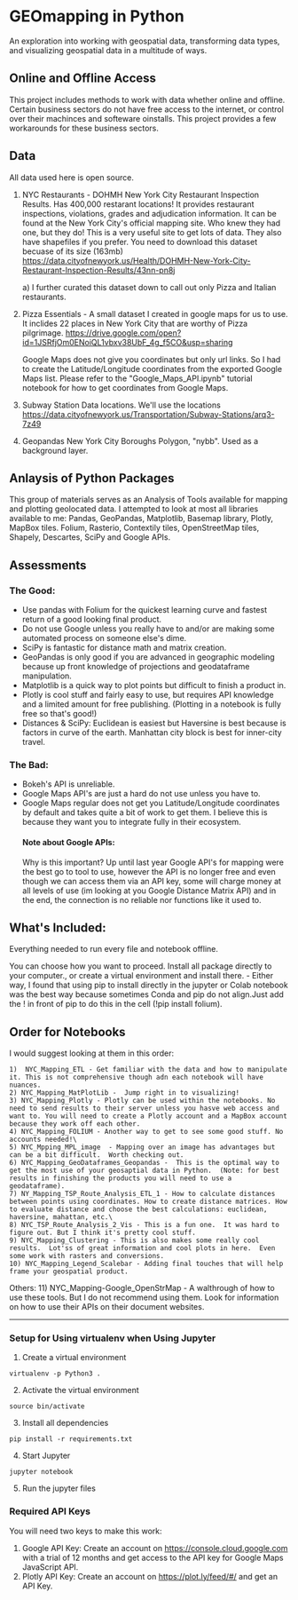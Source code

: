 # GEOmapping in Python
An exploration into working with geospatial data, transforming data types, and visualizing geospatial data in a multitude of ways.  

## Online and Offline Access
This project includes methods to work with data whether online and offline. Certain business sectors do not have free access to the internet, or control over their machinces and softeware oinstalls. This project provides a few workarounds for these business sectors.

## Data
All data used here is open source.  
	
1) NYC Restaurants - DOHMH New York City Restaurant Inspection Results. Has 400,000 restarant locations!  It provides restaurant inspections, violations, grades and adjudication information. It can be found at the New York City's official mapping site. Who knew they had one, but they do! This is a very useful site to get lots of data. They also have shapefiles if you prefer. You need to download this dataset becuase of its size (163mb)
	https://data.cityofnewyork.us/Health/DOHMH-New-York-City-Restaurant-Inspection-Results/43nn-pn8j

	a)  I further curated this dataset down to call out only Pizza and Italian restaurants.
		
2) Pizza Essentials - A small dataset I created in google maps for us to use. It inclides 22 places in  New York City that are worthy of Pizza pilgrimage.  https://drive.google.com/open?id=1JSRfjOm0ENoiQL1vbxv38UbF_4g_f5CO&usp=sharing

	Google Maps does not give you coordinates but only url links. So I had to create the Latitude/Longitude coordinates from the exported Google Maps list. Please refer to the "Google_Maps_API.ipynb" tutorial notebook for how to get coordinates from Google Maps.

3) Subway Station Data locations. We'll use the locations
	https://data.cityofnewyork.us/Transportation/Subway-Stations/arq3-7z49

4) Geopandas New York City Boroughs Polygon, "nybb". Used as a background layer.

## Anlaysis of Python Packages
This group of materials serves as an Analysis of Tools available for mapping and plotting geolocated data.  I attempted to look at most all libraries available to me: Pandas, GeoPandas, Matplotlib, Basemap library, Plotly, MapBox tiles. Folium, Rasterio, Contextily tiles, OpenStreetMap tiles, Shapely, Descartes, SciPy and Google APIs.  

## Assessments
### The Good:
*  Use pandas with Folium for the quickest learning curve and fastest return of a good looking final product.
*  Do not use Google unless you really have to and/or are making some automated process on someone else's dime.
*  SciPy is fantastic for distance math and matrix creation.
*  GeoPandas is only good if you are advanced in geographic modeling because up front knowledge of projections and geodataframe manipulation.
*  Matplotlib is a quick way to plot points but difficult to finish a product in.
*  Plotly is cool stuff and fairly easy to use, but requires API knowledge and a limited amount for free publishing. (Plotting in a notebook is fully free so that's good!)
*  Distances & SciPy:  Euclidean is easiest but Haversine is best because is factors in curve of the earth. Manhattan city block is best for inner-city travel.

### The Bad:
*  Bokeh's API is unreliable.
*  Google Maps API's are just a hard do not use unless you have to.
*  Google Maps regular does not get you Latitude/Longitude coordinates by default and takes quite a bit of work to get them. I believe this is because they want you to integrate fully in their ecosystem.
	#### Note about Google APIs:
	Why is this important?  Up until last year Google API's for mapping were the best go to tool to use, however the API is no longer free and even though we can access them via an API key, some will charge money at all levels of use (im looking at you Google Distance Matrix API)  and in the end, the connection is no reliable nor functions like it used to.


## What's Included:  
Everything needed to run every file and notebook offline. 

You can choose how you want to proceed.  Install all package directly to your computer., or create a virtual environment and install there.
	- Either way, I found that using pip to install directly in the jupyter or Colab notebook was the best way because sometimes Conda and pip do not align.Just add the ! in front of pip to do this in the cell (!pip install folium).

## Order for Notebooks
I would suggest looking at them in this order:

	1)  NYC_Mapping_ETL - Get familiar with the data and how to manipulate it. This is not comprehensive though adn each notebook will have nuances. 
	2) NYC_Mapping_MatPlotLib -  Jump right in to visualizing!   
	3) NYC_Mapping_Plotly - Plotly can be used within the notebooks. No need to send results to their server unless you hasve web access and want to. You will need to create a Plotly account and a MapBox account because they work off each other.  
	4) NYC_Mapping_FOLIUM - Another way to get to see some good stuff. No accounts needed!\
	5) NYC_Mpping_MPL_image  - Mapping over an image has advantages but can be a bit difficult.  Worth checking out.  
	6) NYC_Mapping_GeoDataframes_Geopandas -  This is the optimal way to get the most use of your geosaptial data in Python.  (Note: for best results in finishing the products you will need to use a geodataframe).
	7) NY_Mapping_TSP_Route_Analysis_ETL_1 - How to calculate distances between points using coordinates. How to create distance matrices. How to evaluate distance and choose the best calculations: euclidean, haversine, mahattan, etc.\
	8) NYC_TSP_Route_Analysis_2_Vis - This is a fun one.  It was hard to figure out. But I think it's pretty cool stuff.
	9) NYC_Mapping_Clustering - This is also makes some really cool results.  Lot'ss of great information and cool plots in here.  Even some work with rasters and conversions.
	10) NYC_Mapping_Legend_Scalebar - Adding final touches that will help frame your geospatial product.
	
Others:
	11) NYC_Mapping-Google_OpenStrMap - A walthrough of how to use these tools. But I do not recommend using them. Look for information on how to use their APIs on their document websites.

_______________________________________________

### Setup for Using virtualenv when Using Jupyter

1. Create a virtual environment
```
virtualenv -p Python3 .
```
2. Activate the virtual environment
```
source bin/activate
```
3. Install all dependencies
```
pip install -r requirements.txt
```
4. Start Jupyter
```
jupyter notebook
```
5. Run the jupyter files

### Required API Keys
You will need two keys to make this work:
1. Google API Key: Create an account on https://console.cloud.google.com with a trial of 12 months and get access to the API key for Google Maps JavaScript API.
2. Plotly API Key: Create an account on https://plot.ly/feed/#/ and get an API Key.
